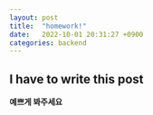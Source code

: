 ```yaml
---
layout: post
title:  "homework!"
date:   2022-10-01 20:31:27 +0900
categories: backend
---
```

## I have to write this post
**예쁘게 봐주세요**